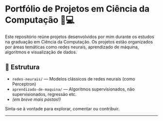 # Portfólio de Projetos em Ciência da Computação 🧠💻

Este repositório reúne projetos desenvolvidos por mim durante os estudos na graduação em Ciência da Computação. Os projetos estão organizados por áreas temáticas como redes neurais, aprendizado de máquina, algoritmos e visualização de dados.

## 🌱 Estrutura

- `redes-neurais/` — Modelos clássicos de redes neurais (como Perceptron)
- `aprendizado-de-maquina/` — Algoritmos supervisionados, não supervisionados, regressão etc.
- *(em breve mais pastas!)*

Sinta-se à vontade para explorar, comentar ou contribuir.

---
